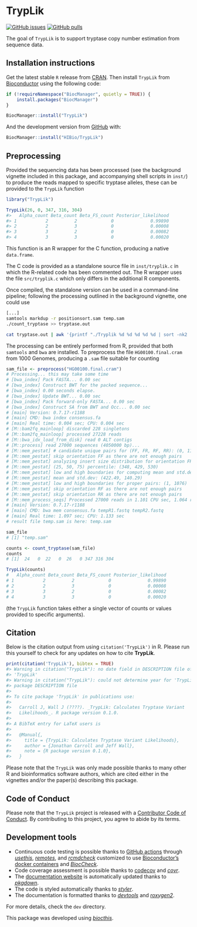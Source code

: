 
<!-- README.md is generated from README.Rmd. Please edit that file -->

# TrypLik

<!-- badges: start -->

[![GitHub
issues](https://img.shields.io/github/issues/HIBio/TrypLik)](https://github.com/HIBio/TrypLik/issues)
[![GitHub
pulls](https://img.shields.io/github/issues-pr/HIBio/TrypLik)](https://github.com/HIBio/TrypLik/pulls)
<!-- badges: end -->

The goal of `TrypLik` is to support tryptase copy number estimation from
sequence data.

## Installation instructions

Get the latest stable `R` release from
[CRAN](http://cran.r-project.org/). Then install `TrypLik` from
[Bioconductor](http://bioconductor.org/) using the following code:

``` r
if (!requireNamespace("BiocManager", quietly = TRUE)) {
    install.packages("BiocManager")
}

BiocManager::install("TrypLik")
```

And the development version from
[GitHub](https://github.com/HIBio/TrypLik) with:

``` r
BiocManager::install("HIBio/TrypLik")
```

## Preprocessing

Provided the sequencing data has been processed (see the background
vignette included in this package, and accompanying shell scripts in
`inst/`) to produce the reads mapped to specific tryptase alleles, these
can be provided to the `TrypLik` function

``` r
library("TrypLik")

TrypLik(26, 0, 347, 316, 304)
#>   Alpha_count Beta_count Beta_FS_count Posterior_likelihood
#> 1           2          2             0              0.99890
#> 2           2          3             0              0.00008
#> 3           3          2             0              0.00082
#> 4           3          3             0              0.00020
```

This function is an R wrapper for the C function, producing a native
`data.frame`.

The C code is provided as a standalone source file in `inst/tryplik.c`
in which the R-related code has been commented out. The R wrapper uses
the file `src/tryplik.c` which only differs in the additional R
components.

Once compiled, the standalone version can be used in a command-line
pipeline; following the processing outlined in the background vignette,
one could use

``` bash
[...]
samtools markdup -r positionsort.sam temp.sam
./count_tryptase >> tryptase.out

cat tryptase.out | awk '{printf "./Tryplik %d %d %d %d %d | sort -nk2 | tail -n 1\n", $6, $7, $8, $9, $10}'
```

The processing can be entirely performed from R, provided that both
`samtools` and `bwa` are installed. To preprocess the file
`HG00100.final.cram` from 1000 Genomes, producing a `.sam` file suitable
for counting

``` r
sam_file <- preprocess("HG00100.final.cram")
# Processing... this may take some time
# [bwa_index] Pack FASTA... 0.00 sec
# [bwa_index] Construct BWT for the packed sequence...
# [bwa_index] 0.00 seconds elapse.
# [bwa_index] Update BWT... 0.00 sec
# [bwa_index] Pack forward-only FASTA... 0.00 sec
# [bwa_index] Construct SA from BWT and Occ... 0.00 sec
# [main] Version: 0.7.17-r1188
# [main] CMD: bwa index consensus.fa
# [main] Real time: 0.004 sec; CPU: 0.004 sec
# [M::bam2fq_mainloop] discarded 228 singletons
# [M::bam2fq_mainloop] processed 27228 reads
# [M::bwa_idx_load_from_disk] read 0 ALT contigs
# [M::process] read 27000 sequences (4050000 bp)...
# [M::mem_pestat] # candidate unique pairs for (FF, FR, RF, RR): (0, 1190, 0, 0)
# [M::mem_pestat] skip orientation FF as there are not enough pairs
# [M::mem_pestat] analyzing insert size distribution for orientation FR...
# [M::mem_pestat] (25, 50, 75) percentile: (348, 429, 530)
# [M::mem_pestat] low and high boundaries for computing mean and std.dev: (1, 894)
# [M::mem_pestat] mean and std.dev: (422.49, 140.29)
# [M::mem_pestat] low and high boundaries for proper pairs: (1, 1076)
# [M::mem_pestat] skip orientation RF as there are not enough pairs
# [M::mem_pestat] skip orientation RR as there are not enough pairs
# [M::mem_process_seqs] Processed 27000 reads in 1.101 CPU sec, 1.064 real sec
# [main] Version: 0.7.17-r1188
# [main] CMD: bwa mem consensus.fa tempR1.fastq tempR2.fastq
# [main] Real time: 1.097 sec; CPU: 1.133 sec
# result file temp.sam is here: temp.sam

sam_file
# [1] "temp.sam"

counts <- count_tryptase(sam_file)
counts
# [1]  24   0  22   0  26   0 347 316 304

TrypLik(counts)
#   Alpha_count Beta_count Beta_FS_count Posterior_likelihood
# 1           2          2             0              0.99890
# 2           2          3             0              0.00008
# 3           3          2             0              0.00082
# 4           3          3             0              0.00020
```

(the `TrypLik` function takes either a single vector of counts or values
provided to specific arguments).

## Citation

Below is the citation output from using `citation('TrypLik')` in R.
Please run this yourself to check for any updates on how to cite
**TrypLik**.

``` r
print(citation('TrypLik'), bibtex = TRUE)
#> Warning in citation("TrypLik"): no date field in DESCRIPTION file of package
#> 'TrypLik'
#> Warning in citation("TrypLik"): could not determine year for 'TrypLik' from
#> package DESCRIPTION file
#> 
#> To cite package 'TrypLik' in publications use:
#> 
#>   Carroll J, Wall J (????). _TrypLik: Calculates Tryptase Variant
#>   Likelihoods_. R package version 0.1.0.
#> 
#> A BibTeX entry for LaTeX users is
#> 
#>   @Manual{,
#>     title = {TrypLik: Calculates Tryptase Variant Likelihoods},
#>     author = {Jonathan Carroll and Jeff Wall},
#>     note = {R package version 0.1.0},
#>   }
```

Please note that the `TrypLik` was only made possible thanks to many
other R and bioinformatics software authors, which are cited either in
the vignettes and/or the paper(s) describing this package.

## Code of Conduct

Please note that the `TrypLik` project is released with a [Contributor
Code of Conduct](http://bioconductor.org/about/code-of-conduct/). By
contributing to this project, you agree to abide by its terms.

## Development tools

- Continuous code testing is possible thanks to [GitHub
  actions](https://www.tidyverse.org/blog/2020/04/usethis-1-6-0/)
  through *[usethis](https://CRAN.R-project.org/package=usethis)*,
  *[remotes](https://CRAN.R-project.org/package=remotes)*, and
  *[rcmdcheck](https://CRAN.R-project.org/package=rcmdcheck)* customized
  to use [Bioconductor’s docker
  containers](https://www.bioconductor.org/help/docker/) and
  *[BiocCheck](https://bioconductor.org/packages/3.16/BiocCheck)*.
- Code coverage assessment is possible thanks to
  [codecov](https://codecov.io/gh) and
  *[covr](https://CRAN.R-project.org/package=covr)*.
- The [documentation website](http://HIBio.github.io/TrypLik) is
  automatically updated thanks to
  *[pkgdown](https://CRAN.R-project.org/package=pkgdown)*.
- The code is styled automatically thanks to
  *[styler](https://CRAN.R-project.org/package=styler)*.
- The documentation is formatted thanks to
  *[devtools](https://CRAN.R-project.org/package=devtools)* and
  *[roxygen2](https://CRAN.R-project.org/package=roxygen2)*.

For more details, check the `dev` directory.

This package was developed using
*[biocthis](https://bioconductor.org/packages/3.16/biocthis)*.
